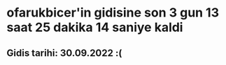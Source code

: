 # ofarukbicer'in gidisine son 3 gun 13 saat 25 dakika 14 saniye kaldi

## Gidis tarihi: 30.09.2022 :(